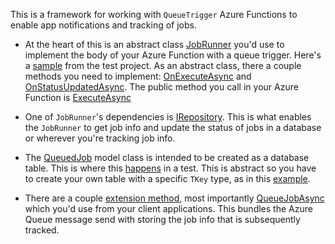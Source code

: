 This is a framework for working with `QueueTrigger` Azure Functions to enable app notifications and tracking of jobs.

- At the heart of this is an abstract class [JobRunner](https://github.com/adamfoneil/QueuedJobsLibrary/blob/master/QueuedJobs.Library/Abstract/JobRunner.cs) you'd use to implement the body of your Azure Function with a queue trigger. Here's a [sample](https://github.com/adamfoneil/QueuedJobsLibrary/blob/master/Testing/SampleJob.cs#L34) from the test project. As an abstract class, there a couple methods you need to implement: [OnExecuteAsync](https://github.com/adamfoneil/QueuedJobsLibrary/blob/master/QueuedJobs.Library/Abstract/JobRunner.cs#L31) and [OnStatusUpdatedAsync](https://github.com/adamfoneil/QueuedJobsLibrary/blob/master/QueuedJobs.Library/Abstract/JobRunner.cs#L36). The public method you call in your Azure Function is [ExecuteAsync](https://github.com/adamfoneil/QueuedJobsLibrary/blob/master/QueuedJobs.Library/Abstract/JobRunner.cs#L41)

- One of `JobRunner`'s dependencies is [IRepository](https://github.com/adamfoneil/QueuedJobsLibrary/blob/master/QueuedJobs.Library/Interfaces/IRepository.cs). This is what enables the `JobRunner` to get job info and update the status of jobs in a database or wherever you're tracking job info.

- The [QueuedJob](https://github.com/adamfoneil/QueuedJobsLibrary/blob/master/QueuedJobs.Library/Models/QueuedJob.cs) model class is intended to be created as a database table. This is where this [happens](https://github.com/adamfoneil/QueuedJobsLibrary/blob/master/Testing/SampleJob.cs#L87) in a test. This is abstract so you have to create your own table with a specific `TKey` type, as in this [example](https://github.com/adamfoneil/QueuedJobsLibrary/blob/master/Testing/SampleJob.cs#L62).

- There are a couple [extension method](https://github.com/adamfoneil/QueuedJobsLibrary/blob/master/QueuedJobs.Library/Extensions/QueueClientExtensions.cs), most importantly [QueueJobAsync](https://github.com/adamfoneil/QueuedJobsLibrary/blob/master/QueuedJobs.Library/Extensions/QueueClientExtensions.cs#L26) which you'd use from your client applications. This bundles the Azure Queue message send with storing the job info that is subsequently tracked.
